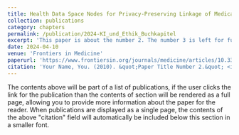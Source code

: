 ```yaml
---
title: Health Data Space Nodes for Privacy-Preserving Linkage of Medical Data to Support Collaborative Secondary Analyses"
collection: publications
category: chapters
permalink: /publication/2024-KI_und_Ethik_Buchkapitel
excerpt: 'This paper is about the number 2. The number 3 is left for future work.'
date: 2024-04-10
venue: 'Frontiers in Medicine'
paperurl: 'https://www.frontiersin.org/journals/medicine/articles/10.3389/fmed.2024.1301660/full'
citation: 'Your Name, You. (2010). &quot;Paper Title Number 2.&quot; <i>Journal 1</i>. 1(2).'
---
```


The contents above will be part of a list of publications, if the user clicks the link for the publication than the contents of section will be rendered as a full page, allowing you to provide more information about the paper for the reader. When publications are displayed as a single page, the contents of the above "citation" field will automatically be included below this section in a smaller font.
